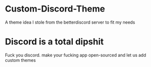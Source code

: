 # Custom-Discord-Theme
A theme idea I stole from the betterdiscord server to fit my needs 


# Discord is a total dipshit

Fuck you discord. make your fucking app open-sourced and let us add custom themes
